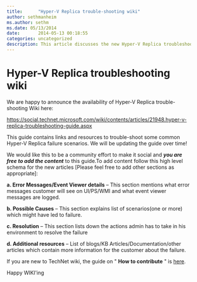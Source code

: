 ```yaml
---
title:      "Hyper-V Replica trouble-shooting wiki"
author: sethmanheim
ms.author: sethm
ms.date: 05/13/2014
date:       2014-05-13 00:18:55
categories: uncategorized
description: This article discusses the new Hyper-V Replica troubleshooting wiki.
---
```

# Hyper-V Replica troubleshooting wiki

We are happy to announce the availability of Hyper-V Replica trouble-shooting Wiki here:

<https://social.technet.microsoft.com/wiki/contents/articles/21948.hyper-v-replica-troubleshooting-guide.aspx>

This guide contains links and resources to trouble-shoot some common Hyper-V Replica failure scenarios. We will be updating the guide over time!

We would like this to be a community effort to make it social and **_you are free to add the content_** to this guide.To add content follow this high level schema for the new articles [Please feel free to add other sections as appropriate]:

**a. Error Messages/Event Viewer details** – This section mentions what error messages customer will see on UI/PS/WMI and what event viewer messages are logged.

**b. Possible Causes** – This section explains list of scenarios(one or more) which might have led to failure. 

**c. Resolution** – This section lists down the actions admin has to take in his environment to resolve the failure

**d. Additional resources** – List of blogs/KB Articles/Documentation/other articles which contain more information for the customer about the failure.

If you are new to TechNet wiki, the guide on " **How to contribute** " is [here](https://techcommunity.microsoft.com/t5/wiki-ninjas-blog/wiki-life-how-to-contribute-content-to-technet-wiki/ba-p/936748).

Happy WIKI'ing 
